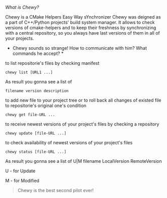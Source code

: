 *What is Chewy?*

Chewy is a CMake Helpers Easy Way sYnchronizer
Chewy was deigned as a part of C++/Python projects' build system manager. It allows to check versions of cmake-helpers and to keep their freshness by synchronizing with a central repository, so you always have last versions of them in all of your projects.

* Chewy sounds so strange! How to communicate with him? What commands he accept? *

to list repositorie's files by checking manifest

`chewy list [URL1 ...]`

As result you gonna see a list of

    filename version description


to add new file to your project tree or to roll back all changes of existed file to repositorie's original one's condition

`chewy get file-URL ...`


to receive newest versions of your project's files by checking a repository

`chewy update [file-URL ...]`


to check availability of newest versions of your project's files

`chewy status [file-URL ...]`

As result you gonna see a list of
   U|M filename LocalVersion RemoteVersion

U - for Update

M - for Modified


>Chewy is the best second pilot ever!
